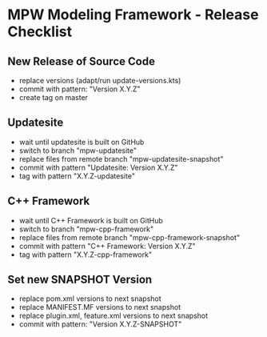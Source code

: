 # MPW Modeling Framework - Release Checklist

## New Release of Source Code

* replace versions (adapt/run update-versions.kts)
* commit with pattern: "Version X.Y.Z"
* create tag on master

## Updatesite

* wait until updatesite is built on GitHub
* switch to branch "mpw-updatesite"
* replace files from remote branch "mpw-updatesite-snapshot"
* commit with pattern "Updatesite: Version X.Y.Z"
* tag with pattern "X.Y.Z-updatesite"

## C++ Framework

* wait until C++ Framework is built on GitHub
* switch to branch "mpw-cpp-framework"
* replace files from remote branch "mpw-cpp-framework-snapshot"
* commit with pattern "C++ Framework: Version X.Y.Z"
* tag with pattern "X.Y.Z-cpp-framework"

## Set new SNAPSHOT Version

* replace pom.xml versions to next snapshot
* replace MANIFEST.MF versions to next snapshot
* replace plugin.xml, feature.xml versions to next snapshot
* commit with pattern: "Version X.Y.Z-SNAPSHOT"
